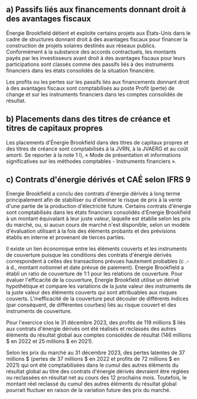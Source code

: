 ## a) Passifs liés aux financements donnant droit à des avantages fiscaux

Énergie Brookfield détient et exploite certains projets aux États-Unis dans le cadre de structures donnant droit à des avantages fiscaux pour financer la construction de projets solaires destinés aux réseaux publics. Conformément à la substance des accords contractuels, les montants payés par les investisseurs avant droit à des avantages fiscaux pour leurs participations sont classés comme des passifs liés à des instruments financiers dans les états consolidés de la situation financière.

Les profits ou les pertes sur les passifs liés aux financements donnant droit à des avantages fiscaux sont comptabilisés au poste Profit (perte) de change et sur les instruments financiers dans les comptes consolidés de résultat.

## b) Placements dans des titres de créance et titres de capitaux propres

Les placements d'Énergie Brookfield dans des titres de capitaux propres et des titres de créance sont comptabilisés à la JVRN, à la JVAERG et au coût amorti. Se reporter à la note 1 l), « Mode de présentation et informations significatives sur les méthodes comptables - Instruments financiers ».

## c) Contrats d'énergie dérivés et CAÉ selon IFRS 9

Energie Brookfield a conclu des contrats d'énergie dérivés à long terme principalement afin de stabiliser ou d'éliminer le risque de prix à la vente d'une partie de la production d'électricité future. Certains contrats d'énergie sont comptabilisés dans les états financiers consolidés d'Energie Brookfield à un montant équivalant à leur juste valeur, laquelle est établie selon les prix du marché, ou, si aucun cours de marché n'est disponible, selon un modèle d'évaluation utilisant à la fois des éléments probants et des prévisions établis en interne et provenant de tierces parties.

Il existe un lien économique entre les éléments couverts et les instruments de couverture puisque les conditions des contrats d'énergie dérivés correspondent à celles des transactions prévues hautement probables (c .- à d., montant notionnel et date prévue de paiement). Energie Brookfield a établi un ratio de couverture de 1:1 pour les relations de couverture. Pour évaluer l'efficacité de la couverture, Energie Brookfield utilise un dérivé hypothétique et compare les variations de la juste valeur des instruments de la juste valeur des éléments couverts qui sont attribuables aux risques couverts. L'inefficacité de la couverture peut découler de différents indices (par conséquent, de différentes courbes) liés au risque couvert et des instruments de couverture.

Pour l'exercice clos le 31 décembre 2023, des profits de 119 millions \$ liés aux contrats d'énergie dérivés ont été réalisés et reclassés des autres éléments du résultat global aux comptes consolidés de résultat (146 millions \$ en 2022 et 25 millions \$ en 2021).

Selon les prix du marché au 31 décembre 2023, des pertes latentes de 37 millions \$ (pertes de 37 millions \$ en 2022 et profits de 72 millions \$ en 2021) qui ont été comptabilisées dans le cumul des autres éléments du résultat global au titre des contrats d'énergie dérivés devraient être réglées ou reclassées en résultat net au cours des 12 prochains mois. Toutefois, le montant réel reclassé du cumul des autres éléments du résultat global pourrait fluctuer en raison de la variation future des prix du marché.